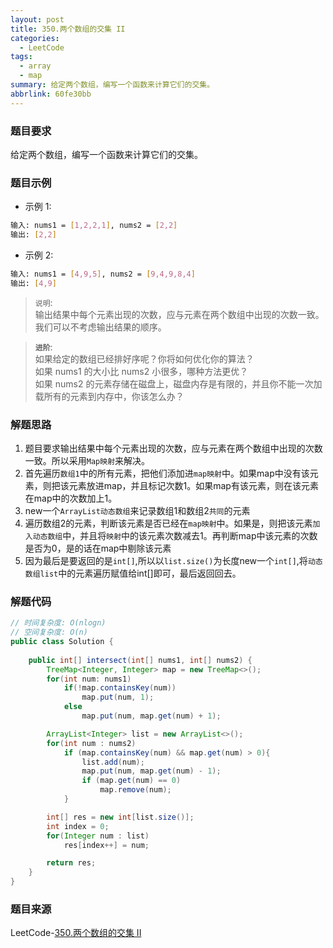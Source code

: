 ```yaml
---
layout: post
title: 350.两个数组的交集 II
categories:
  - LeetCode
tags:
  - array
  - map
summary: 给定两个数组，编写一个函数来计算它们的交集。
abbrlink: 60fe30bb
---
```


### 题目要求
给定两个数组，编写一个函数来计算它们的交集。

### 题目示例
- 示例 1:
```sh
输入: nums1 = [1,2,2,1], nums2 = [2,2]
输出: [2,2]
```

- 示例 2:
```sh
输入: nums1 = [4,9,5], nums2 = [9,4,9,8,4]
输出: [4,9]
```
> `说明`:  
> 输出结果中每个元素出现的次数，应与元素在两个数组中出现的次数一致。
> 我们可以不考虑输出结果的顺序。

> **`进阶`**:  
> 如果给定的数组已经排好序呢？你将如何优化你的算法？  
> 如果 nums1 的大小比 nums2 小很多，哪种方法更优？  
> 如果 nums2 的元素存储在磁盘上，磁盘内存是有限的，并且你不能一次加载所有的元素到内存中，你该怎么办？  

### 解题思路
1. 题目要求输出结果中每个元素出现的次数，应与元素在两个数组中出现的次数一致。所以采用`Map映射`来解决。
1. 首先遍历`数组1`中的所有元素，把他们添加进`map映射`中。如果map中没有该元素，则把该元素放进map，并且标记次数1。如果map有该元素，则在该元素在map中的次数加上1。
1. new一个`ArrayList动态数组`来记录数组1和数组2`共同`的元素
1. 遍历数组2的元素，判断该元素是否已经在`map映射`中。如果是，则把该元素`加入动态数组`中，并且将`映射`中的该元素次数减去1。再判断map中该元素的次数是否为0，是的话在map中剔除该元素
1. 因为最后是要返回的是`int[]`,所以以`list.size()`为长度new一个`int[]`,将`动态数组list`中的元素遍历赋值给int[]即可，最后返回回去。

### 解题代码
```java
// 时间复杂度: O(nlogn)
// 空间复杂度: O(n)
public class Solution {
    
    public int[] intersect(int[] nums1, int[] nums2) {
        TreeMap<Integer, Integer> map = new TreeMap<>();
        for(int num: nums1)
            if(!map.containsKey(num))
                map.put(num, 1);
            else
                map.put(num, map.get(num) + 1);

        ArrayList<Integer> list = new ArrayList<>();
        for(int num : nums2)
            if (map.containsKey(num) && map.get(num) > 0){
                list.add(num);
                map.put(num, map.get(num) - 1);
                if (map.get(num) == 0)
                    map.remove(num);
            }

        int[] res = new int[list.size()];
        int index = 0;
        for(Integer num : list)
            res[index++] = num;

        return res;
    }
}
```

### 题目来源
LeetCode-[350.两个数组的交集 II](https://leetcode-cn.com/problems/intersection-of-two-arrays-ii/)
